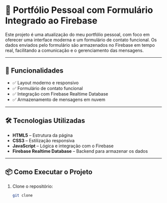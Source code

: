 # 💼 Portfólio Pessoal com Formulário Integrado ao Firebase

Este projeto é uma atualização do meu portfólio pessoal, com foco em oferecer uma interface moderna e um formulário de contato funcional. Os dados enviados pelo formulário são armazenados no Firebase em tempo real, facilitando a comunicação e o gerenciamento das mensagens.

---

## 🚀 Funcionalidades

- ✅ Layout moderno e responsivo
- ✅ Formulário de contato funcional
- ✅ Integração com Firebase Realtime Database
- ✅ Armazenamento de mensagens em nuvem

---

## 🛠️ Tecnologias Utilizadas

- **HTML5** – Estrutura da página
- **CSS3** – Estilização responsiva
- **JavaScript** – Lógica e integração com o Firebase
- **Firebase Realtime Database** – Backend para armazenar os dados

---

## 📦 Como Executar o Projeto

1. Clone o repositório:
   ```bash
   git clone 
